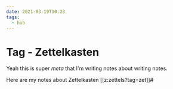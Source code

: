 ```yaml
---
date: 2021-03-19T10:23
tags:
  - hub
---
```


# Tag - Zettelkasten

Yeah this is super _meta_ that I'm writing notes about writing notes.

Here are my notes about Zettelkasten
[[z:zettels?tag=zet]]#
